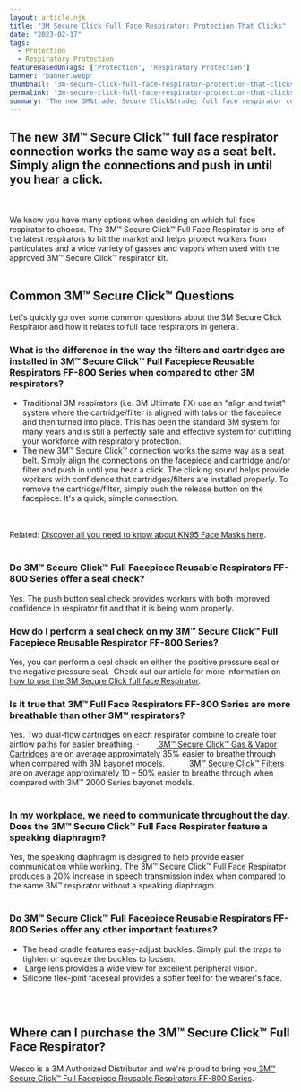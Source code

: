 ```yaml
---
layout: article.njk
title: "3M Secure Click Full Face Respirator: Protection That Clicks"
date: "2023-02-17"
tags:
  - Protection
  - Respiratory Protection
featureBasedOnTags: ['Protection', 'Respiratory Protection']
banner: "banner.webp"
thumbnail: "3m-secure-click-full-face-respirator-protection-that-clicks.webp"
permalink: "3m-secure-click-full-face-respirator-protection-that-clicks.html"
summary: "The new 3M&trade; Secure Click&trade; full face respirator connection works the same way as a seat belt. Simply align the connections and push in until you hear a click."
---
```


<h2 class="intro">The new 3M&trade; Secure Click&trade; full face respirator connection works the same way as a seat belt. Simply align the connections and push in until you hear a click.</h2>
<br><br>
We know you have many options when deciding on which full face respirator to choose. The 3M&trade; Secure Click&trade; Full Face Respirator is one of the latest respirators to hit the market and helps protect workers from particulates and a wide variety of gasses and vapors when used with the approved 3M&trade; Secure Click&trade; respirator kit.
<br><br>
<h2>Common 3M&trade; Secure Click&trade; Questions</h2>Let's quickly go over some common questions about the 3M Secure Click Respirator and how it relates to full face respirators in general. 
<h3>What is the difference in the way the filters and cartridges are installed in 3M&trade; Secure Click&trade; Full Facepiece Reusable Respirators FF-800 Series when compared to other 3M respirators?</h3>
<ul>
<li>
Traditional 3M respirators (i.e. 3M Ultimate FX) use an "align and twist" system where the cartridge/filter is aligned with tabs on the facepiece and then turned into place. This has been the standard 3M system for many years and is still a perfectly safe and effective system for outfitting your workforce with respiratory protection.
</li>
<li>
The new 3M&trade; Secure Click&trade; connection works the same way as a seat belt. Simply align the connections on the facepiece and cartridge and/or filter and push in until you hear a click. The clicking sound helps provide workers with confidence that cartridges/filters are installed properly. To remove the cartridge/filter, simply push the release button on the facepiece. It's a quick, simple connection.
</li>
</ul>
<br><br>
Related: <a href="https://conney.com/websphere/blog/posts/kn95-face-masks-what-you-need-to-know.html?utm_medium=full-face-respirator&amp;utm_source=Blog&amp;utm_campaign=Conney">Discover all you need to know about KN95 Face Masks here</a>. 
<br><br>
<h3>Do 3M&trade; Secure Click&trade; Full Facepiece Reusable Respirators FF-800 Series offer a seal check?</h3>
Yes. The push button seal check provides workers with both improved confidence in respirator fit and that it is being worn properly.
<h3>How do I perform a seal check on my 3M&trade; Secure Click&trade; Full Facepiece Reusable Respirator FF-800 Series?</h3>
Yes, you can perform a seal check on either the positive pressure seal or the negative pressure seal.  Check out our article for more information on <a href="https://conney.com/websphere/blog/posts/3m-secure-click-respirators.html?utm_medium=full-face-respirator&amp;utm_source=Blog&amp;utm_campaign=Conney">how to use the 3M Secure Click full face Respirator</a>.
<br>
<h3>Is it true that 3M&trade; Full Face Respirators FF-800 Series are more breathable than other 3M&trade; respirators?</h3>
Yes. Two dual-flow cartridges on each respirator combine to create four airflow paths for easier breathing.
·        <a href="https://www.conney.com/style/3m-secure-click-respirator-cartridges?PMWTNO=000000000314353&amp;utm_medium=full-face-respirator&amp;utm_source=Blog&amp;utm_campaign=3M"> 3M&trade; Secure Click&trade; Gas &amp; Vapor Cartridges</a> are on average approximately 35% easier to breathe through when compared with 3M bayonet models.
·        <a href="https://www.conney.com/style/3m-secure-click-respirator-cartridges?PMWTNO=000000000314353&amp;utm_medium=full-face-respirator&amp;utm_source=Blog&amp;utm_campaign=3M"> 3M&trade; Secure Click&trade; Filters</a> are on average approximately 10 – 50% easier to breathe through when compared with 3M&trade; 2000 Series bayonet models.
<br><br>
<h3>In my workplace, we need to communicate throughout the day. Does the 3M&trade; Secure Click&trade; Full Face Respirator feature a speaking diaphragm?</h3>
Yes, the speaking diaphragm is designed to help provide easier communication while working. The 3M&trade; Secure Click&trade; Full Face Respirator produces a 20% increase in speech transmission index when compared to the same 3M&trade; respirator without a speaking diaphragm.
<br><br>
<h3>Do 3M&trade; Secure Click&trade; Full Facepiece Reusable Respirators FF-800 Series offer any other important features?</h3>
<ul>
<li>
The head cradle features easy-adjust buckles. Simply pull the traps to tighten or squeeze the buckles to loosen.
</li>
<li>
 Large lens provides a wide view for excellent peripheral vision.
</li>
<li>
Silicone flex-joint faceseal provides a softer feel for the wearer's face.
</li>
</ul>
<br><br>
<h2>Where can I purchase the 3M&trade; Secure Click&trade; Full Face Respirator?</h2>
Wesco is a 3M Authorized Distributor and we're proud to bring you<a href="https://www.conney.com/style/3m-secure-click-ff-800-series-full-facepiece-reusable-respirator?PMWTNO=000000000314033&amp;utm_medium=full-face-respirator&amp;utm_source=Blog&amp;utm_campaign=3M"> 3M&trade; Secure Click&trade; Full Facepiece Reusable Respirators FF-800 Series</a>.
<br>
